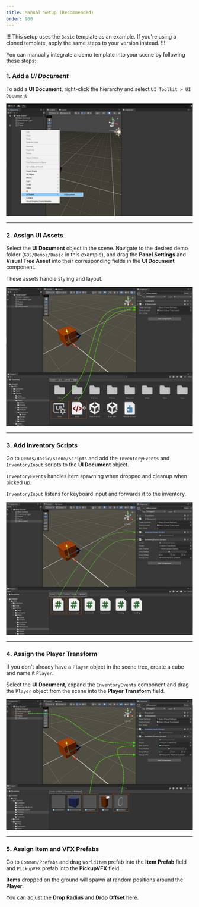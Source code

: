 ```yaml
---
title: Manual Setup (Recommended)
order: 900
---
```

!!!
This setup uses the `Basic` template as an example. If you're using a cloned template, apply the same steps to your version instead.
!!!

You can manually integrate a demo template into your scene by following these steps:

### 1. Add a _UI Document_

To add a **UI Document**, right-click the hierarchy and select `UI Toolkit > UI Document`.

<!-- !!!
A UI Document is required to render UI Toolkit layouts (UXML and USS) in the scene.
!!! -->

![](/static/images/tutorials/manual-setup-1.jpg)

---
### 2. Assign UI Assets

Select the **UI Document** object in the scene. Navigate to the desired demo folder (`GDS/Demos/Basic` in this example), and drag the **Panel Settings** and **Visual Tree Asset** into their corresponding fields in the **UI Document** component.

These assets handle styling and layout.

![](/static/images/tutorials/manual-setup-2.jpg)

---
### 3. Add Inventory Scripts

Go to `Demos/Basic/Scene/Scripts` and add the `InventoryEvents` and `InventoryInput` scripts to the **UI Document** object.

`InventoryEvents` handles item spawning when dropped and cleanup when picked up.

`InventoryInput` listens for keyboard input and forwards it to the inventory.

![](/static/images/tutorials/manual-setup-3.jpg)

---
### 4. Assign the Player Transform

If you don't already have a `Player` object in the scene tree, create a cube and name it `Player`.

Select the **UI Document**, expand the `InventoryEvents` component and drag the `Player` object from the scene into the **Player Transform** field.

![](/static/images/tutorials/manual-setup-4.jpg)

---
### 5. Assign Item and VFX Prefabs

Go to `Common/Prefabs` and drag `WorldItem` prefab into the **Item Prefab** field and `PickupVFX` prefab into the **PickupVFX** field.

**Items** dropped on the ground will spawn at random positions around the **Player**.

You can adjust the **Drop Radius** and **Drop Offset** here.

